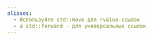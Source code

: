 ```yaml
---
aliases:
  - Используйте std::move для rvalue-ссылок
  - а std::forward - для универсальных ссылок
---
```

